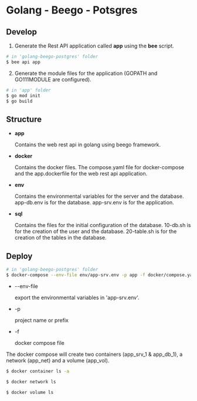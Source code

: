 # Golang - Beego - Potsgres

## Develop
1. Generate the Rest API application called **app** using the **bee** script.
```bash
# in 'golang-beego-postgres' folder
$ bee api app
```

2. Generate the module files for the application (GOPATH and GO111MODULE are configured).
```bash
# in 'app' folder
$ go mod init
$ go build
```

## Structure
* **app**

  Contains the web rest api in golang using beego framework.

* **docker**

  Contains the docker files.
  The compose.yaml file for docker-compose and the app.dockerfile for the web rest api application.

* **env**

  Contains the environmental variables for the server and the database.
  app-db.env is for the database.
  app-srv.env is for the application.

* **sql**

  Contains the files for the initial configuration of the database.
  10-db.sh is for the creation of the user and the database.
  20-table.sh is for the creation of the tables in the database.

## Deploy
```bash
# in 'golang-beego-postgres' folder
$ docker-compose --env-file env/app-srv.env -p app -f docker/compose.yaml up
```

* --env-file

  export the environmental variables in 'app-srv.env'.

* -p

  project name or prefix

* -f

  docker compose file


The docker compose will create two containers (app_srv_1 & app_db_1), a network (app_net) and a volume (app_vol).

```bash
$ docker container ls -a
```

```bash
$ docker network ls
```

```bash
$ docker volume ls
```
